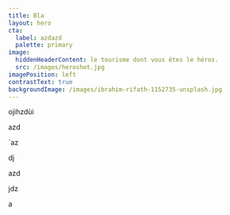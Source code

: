 ```yaml
---
title: Bla
layout: hero
cta:
  label: azdazd
  palette: primary
image:
  hiddenHeaderContent: le tourisme dont vous êtes le héros.
  src: /images/heroshot.jpg
imagePosition: left
contrastText: true
backgroundImage: /images/ibrahim-rifath-1152735-unsplash.jpg
---
```

ojihzdùi 



azd

`az

dj

azd

jdz 

a
